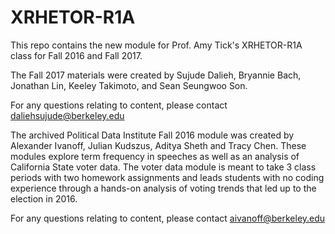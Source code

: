 # XRHETOR-R1A

This repo contains the new module for Prof. Amy Tick's XRHETOR-R1A class for Fall 2016 and Fall 2017.

The Fall 2017 materials were created by Sujude Dalieh, Bryannie Bach, Jonathan Lin, Keeley Takimoto, and Sean Seungwoo Son. 

For any questions relating to content, please contact daliehsujude@berkeley.edu

The archived Political Data Institute Fall 2016 module was created by Alexander Ivanoff, Julian Kudszus, Aditya Sheth and Tracy Chen. These modules explore term frequency in speeches as well as an analysis of California State voter data. The voter data module is meant to take 3 class periods with two homework assignments and leads students with no coding experience through a hands-on analysis of voting trends that led up to the election in 2016.

For any questions relating to content, please contact aivanoff@berkeley.edu



